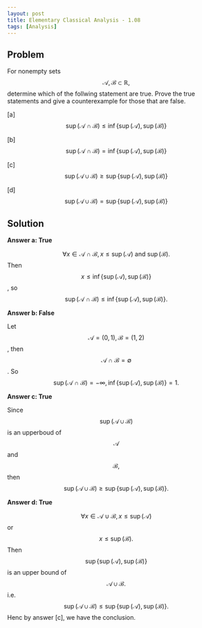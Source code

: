 ```yaml
---
layout: post
title: Elementary Classical Analysis - 1.08
tags: [Analysis]
---
```

## Problem

For nonempty sets $$\mathcal{A}, \mathcal{B} \subset \mathbb{R},$$ determine which of the follwing statement are true. Prove the true statements and give a counterexample for those that are false.

[a] $$\sup(\mathcal{A}\cap\mathcal{B}) \leq \inf\{\sup(\mathcal{A}),\sup(\mathcal{B})\}$$

[b] $$\sup(\mathcal{A}\cap\mathcal{B}) = \inf\{\sup(\mathcal{A}),\sup(\mathcal{B})\}$$

[c] $$\sup(\mathcal{A}\cup\mathcal{B}) \geq \sup\{\sup(\mathcal{A}),\sup(\mathcal{B})\}$$

[d] $$\sup(\mathcal{A}\cup\mathcal{B}) = \sup\{\sup(\mathcal{A}),\sup(\mathcal{B})\}$$

## Solution
 
**Answer a: True**

$$\forall x \in \mathcal{A}\cap\mathcal{B}, x \leq \sup(\mathcal{A})\text{ and }\sup(\mathcal{B}).$$ Then $$x\leq \inf\{\sup(\mathcal{A}),\sup(\mathcal{B})\}$$, so $$\sup(\mathcal{A}\cap\mathcal{B}) \leq \inf\{\sup(\mathcal{A}),\sup(\mathcal{B})\}.$$

**Answer b: False**

Let $$\mathcal{A} = (0,1), \mathcal{B} = (1,2)$$, then $$\mathcal{A}\cap\mathcal{B} = \emptyset$$. So $$\sup(\mathcal{A}\cap\mathcal{B})=-\infty, \inf\{\sup(\mathcal{A}),\sup(\mathcal{B})\} = 1.$$

**Answer c: True**

Since $$\sup(\mathcal{A}\cup\mathcal{B})$$ is an upperboud of $$\mathcal{A}$$ and $$\mathcal{B},$$ then $$\sup(\mathcal{A}\cup\mathcal{B}) \geq \sup\{\sup(\mathcal{A}),\sup(\mathcal{B})\}.$$

**Answer d: True**

$$\forall x\in \mathcal{A}\cup\mathcal{B}, x\leq\sup(\mathcal{A})$$ or $$x\leq\sup(\mathcal{B}).$$ Then $$\sup\{\sup(\mathcal{A}),\sup(\mathcal{B})\}$$ is an upper bound of $$\mathcal{A}\cup\mathcal{B}.$$ i.e. $$\sup(\mathcal{A}\cup\mathcal{B}) \leq \sup\{\sup(\mathcal{A}),\sup(\mathcal{B})\}.$$ Henc by answer [c], we have the conclusion.
